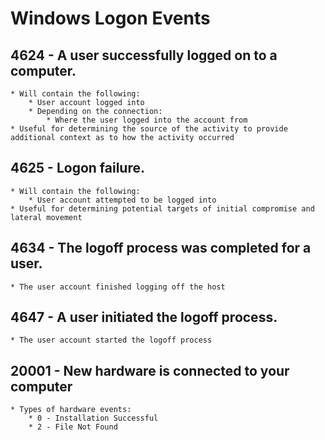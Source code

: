 # Windows Logon Events

## 4624 - A user successfully logged on to a computer.
    * Will contain the following:
        * User account logged into
        * Depending on the connection:
            * Where the user logged into the account from
    * Useful for determining the source of the activity to provide additional context as to how the activity occurred

## 4625 - Logon failure.
    * Will contain the following:
        * User account attempted to be logged into
    * Useful for determining potential targets of initial compromise and lateral movement

## 4634 - The logoff process was completed for a user.
    * The user account finished logging off the host

## 4647 - A user initiated the logoff process.
    * The user account started the logoff process

## 20001 - New hardware is connected to your computer
    * Types of hardware events:
        * 0 - Installation Successful
        * 2 - File Not Found